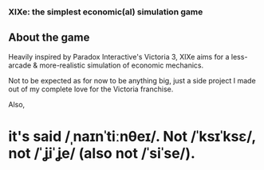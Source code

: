 ### XIXe: the simplest economic(al) simulation game

## About the game

Heavily inspired by Paradox Interactive's Victoria 3, XIXe aims for a less-arcade & more-realistic simulation of economic mechanics.

Not to be expected as for now to be anything big, just a side project I made out of my complete love for the Victoria franchise.

Also,

# it's said /ˌnaɪnˈtiːnθeɪ/. Not /ˈksɪˈksɛ/, not /ˈʝiˈʝe/ (also not /ˈsiˈse/).
